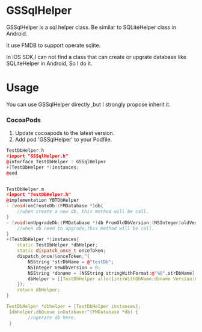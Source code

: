 # GSSqlHelper
GSSqlHelper is a sql helper class. Be similar to SQLiteHelper class in Android.

It use FMDB to support operate sqlite.

In iOS SDK,I can not find a class that can create or upgrate database like SQLiteHelper in Android, So I do it.

Usage
==============
You can use GSSqlHelper directly ,but I strongly propose inherit it.

### CocoaPods

1. Update cocoapods to the latest version.
1. Add pod 'GSSqlHelper' to your Podfile.

```cpp
TestDbHelper.h
#import "GSSqlHelper.h"
@interface TestDbHelper : GSSqlHelper
+(TestDbHelper *)instances;
@end


TestDbHelper.m
#import "TestDbHelper.h"
@implementation YBTDbHelper
- (void)onCreateDb:(FMDatabase *)db{
	//when create a new db, this method will be call.
}
- (void)onUpgradeDb:(FMDatabase *)db FromOldDbVersion:(NSInteger)oldVersion toNewDbVersion:(NSInteger)newVersion{
	//when db need to upgrade,this method will be call.
}
+(TestDbHelper *)instances{
	static TestDbHelper *dbHelper;
	static dispatch_once_t onceToken;
	dispatch_once(&onceToken,^{
        NSString *strDbName = @"testDb";
        NSInteger newDbVersion = 0;
        NSString *dbname = [NSString stringWithFormat:@"%@",strDbName];
        dbHelper = [[TestDbHelper alloc]initWithDbName:dbname Version:newDbVersion];
    });
    return dbHelper;
}

TestDbHelper *dbhelper = [TestDbHelper instances];
 [dbhelper.dbQueue inDatabase:^(FMDatabase *db) {
 		//operate db here.
 }
```
